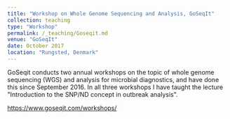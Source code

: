 ```yaml
---
title: "Workshop on Whole Genome Sequencing and Analysis, GoSeqIt"
collection: teaching
type: "Workshop"
permalink: /_teaching/Goseqit.md
venue: "GoSeqIt"
date: October 2017
location: "Rungsted, Denmark"
---
```

GoSeqit conducts two annual workshops on the topic of whole genome sequencing (WGS) and analysis for microbial diagnostics, and have done this since September 2016. In all three workshops I have taught the lecture "Introduction to the SNP/ND concept in outbreak analysis". 

https://www.goseqit.com/workshops/

